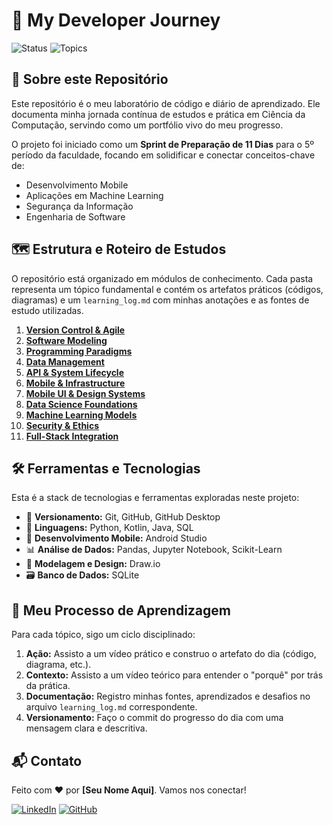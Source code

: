 # 🚀 My Developer Journey

![Status](https://img.shields.io/badge/Status-In_Progress-blue)
![Topics](https://img.shields.io/badge/Topics_Covered-11-lightgrey)

## 🎯 Sobre este Repositório

Este repositório é o meu laboratório de código e diário de aprendizado. Ele documenta minha jornada contínua de estudos e prática em Ciência da Computação, servindo como um portfólio vivo do meu progresso.

O projeto foi iniciado como um **Sprint de Preparação de 11 Dias** para o 5º período da faculdade, focando em solidificar e conectar conceitos-chave de:

*   Desenvolvimento Mobile
*   Aplicações em Machine Learning
*   Segurança da Informação
*   Engenharia de Software

## 🗺️ Estrutura e Roteiro de Estudos

O repositório está organizado em módulos de conhecimento. Cada pasta representa um tópico fundamental e contém os artefatos práticos (códigos, diagramas) e um `learning_log.md` com minhas anotações e as fontes de estudo utilizadas.

1.  [**Version Control & Agile**](./01_Version-Control-and-Agile/)
2.  [**Software Modeling**](./02_Software-Modeling/)
3.  [**Programming Paradigms**](./03_Programming-Paradigms/)
4.  [**Data Management**](./04_Data-Management/)
5.  [**API & System Lifecycle**](./05_API-and-System-Lifecycle/)
6.  [**Mobile & Infrastructure**](./06_Mobile-and-Infrastructure/)
7.  [**Mobile UI & Design Systems**](./07_Mobile-UI-and-Design-Systems/)
8.  [**Data Science Foundations**](./08_Data-Science-Foundations/)
9.  [**Machine Learning Models**](./09_Machine-Learning-Models/)
10. [**Security & Ethics**](./10_Security-and-Ethics/)
11. [**Full-Stack Integration**](./11_Full-Stack-Integration/)

## 🛠️ Ferramentas e Tecnologias

Esta é a stack de tecnologias e ferramentas exploradas neste projeto:

*   🐙 **Versionamento:** Git, GitHub, GitHub Desktop
*   🐍 **Linguagens:** Python, Kotlin, Java, SQL
*   🤖 **Desenvolvimento Mobile:** Android Studio
*   📊 **Análise de Dados:** Pandas, Jupyter Notebook, Scikit-Learn
*   🎨 **Modelagem e Design:** Draw.io
*   🗃️ **Banco de Dados:** SQLite

## 🧠 Meu Processo de Aprendizagem

Para cada tópico, sigo um ciclo disciplinado:
1.  **Ação:** Assisto a um vídeo prático e construo o artefato do dia (código, diagrama, etc.).
2.  **Contexto:** Assisto a um vídeo teórico para entender o "porquê" por trás da prática.
3.  **Documentação:** Registro minhas fontes, aprendizados e desafios no arquivo `learning_log.md` correspondente.
4.  **Versionamento:** Faço o commit do progresso do dia com uma mensagem clara e descritiva.

## 📬 Contato

<!-- Substitua pelo seu nome e links! -->
Feito com ❤️ por **[Seu Nome Aqui]**. Vamos nos conectar!

[![LinkedIn](https://img.shields.io/badge/LinkedIn-0077B5?style=for-the-badge&logo=linkedin&logoColor=white)](https://www.linkedin.com/in/felipefeehr/)
[![GitHub](https://img.shields.io/badge/GitHub-100000?style=for-the-badge&logo=github&logoColor=white)](https://github.com/feehrodrigues)
